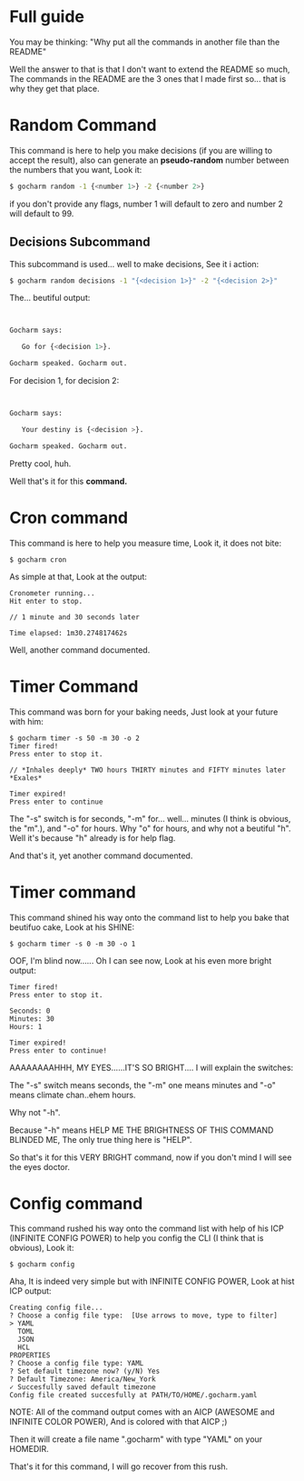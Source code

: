 # Full guide

You may be thinking: "Why put all the commands in another file than the README"

Well the answer to that is that I don't want to extend the README so much, The commands in the README are the 3 ones that I made first so... that is why they get that place.

# Random Command

This command is here to help you make decisions (if you are willing to accept the result), also can generate an __pseudo-random__ number between the numbers that you want, Look it:

```bash
$ gocharm random -1 {<number 1>} -2 {<number 2>}
```
if you don't provide any flags, number 1 will default to zero and number 2 will default to 99.

## Decisions Subcommand

This subcommand is used... well to make decisions, See it i action:

```bash
$ gocharm random decisions -1 "{<decision 1>}" -2 "{<decision 2>}"
```

The... beutiful output:

```bash


Gocharm says:

   Go for {<decision 1>}.

Gocharm speaked. Gocharm out.

```

For decision 1, for decision 2:

```bash


Gocharm says:

   Your destiny is {<decision >}.

Gocharm speaked. Gocharm out.

```

Pretty cool, huh.

Well that's it for this __command.__

# Cron command

This command is here to help you measure time, Look it, it does not bite:

```shell
$ gocharm cron
```
As simple at that, Look at the output:

```shell
Cronometer running...
Hit enter to stop.

// 1 minute and 30 seconds later

Time elapsed: 1m30.274817462s
```

Well, another command documented.

# Timer Command

This command was born for your baking needs, Just look at your future with him:

```shell
$ gocharm timer -s 50 -m 30 -o 2
Timer fired!
Press enter to stop it.

// *Inhales deeply* TWO hours THIRTY minutes and FIFTY minutes later *Exales*

Timer expired!
Press enter to continue
```
The "-s" switch is for seconds, "-m" for... well... minutes (I think is obvious, the "m".), and "-o" for hours. Why "o" for hours, and why not a beutiful "h". Well it's because "h" already is for help flag.

And that's it, yet another command documented.

# Timer command

This command shined his way onto the command list to help you bake that beutifuo cake, Look at his SHINE:

```shell
$ gocharm timer -s 0 -m 30 -o 1
```

OOF, I'm blind now...... Oh I can see now, Look at his even more bright output:

```shell
Timer fired!
Press enter to stop it.

Seconds: 0
Minutes: 30
Hours: 1

Timer expired!
Press enter to continue!
```

AAAAAAAAHHH, MY EYES......IT'S SO BRIGHT....
I will explain the switches:

The "-s" switch means seconds, the "-m" one means minutes and "-o" means climate chan..ehem hours.

Why not "-h".

Because "-h" means HELP ME THE BRIGHTNESS OF THIS COMMAND BLINDED ME, The only true thing here is "HELP".

So that's it for this VERY BRIGHT command, now if you don't mind I will see the eyes doctor.

# Config command

This command rushed his way onto the command list with help of his ICP (INFINITE CONFIG POWER) to help you config the CLI (I think that is obvious), Look it:

```shell
$ gocharm config
```

Aha, It is indeed very simple but with INFINITE CONFIG POWER, Look at hist ICP output:

```shell
Creating config file...
? Choose a config file type:  [Use arrows to move, type to filter]
> YAML
  TOML
  JSON
  HCL                                                                    PROPERTIES
? Choose a config file type: YAML
? Set default timezone now? (y/N) Yes
? Default Timezone: America/New_York
✓ Succesfully saved default timezone
Config file created succesfully at PATH/TO/HOME/.gocharm.yaml
```

NOTE: All of the command output comes with an AICP (AWESOME and INFINITE COLOR POWER), And is colored with that AICP ;)

Then it will create a file name ".gocharm" with type "YAML" on your HOMEDIR.

That's it for this command, I will go recover from this rush.
